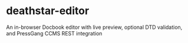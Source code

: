 deathstar-editor
================

An in-browser Docbook editor with live preview, optional DTD validation, and PressGang CCMS REST integration